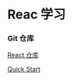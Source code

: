 # Reac 学习

### Git 仓库
[React 仓库](https://github.com/facebook/react)

[Quick Start](https://facebook.github.io/react/docs/getting-started.html)


